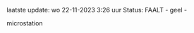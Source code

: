 laatste update: 
wo 22-11-2023  3:26   uur 
Status: FAALT - geel - 
<div class="service Y">microstation</div>